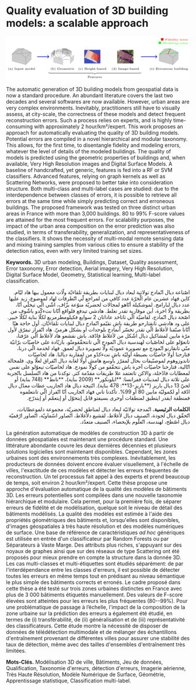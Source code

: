 # Quality evaluation of 3D building models: a scalable approach

![The graphical abstract](images/readme/graphical_abstract.png "Graphical abstract")

The automatic generation of 3D building models from geospatial data is now a standard procedure.
An abundant literature covers the last two decades and several softwares are now available.
However, urban areas are very complex environments.
Inevitably, practitioners still have to visually assess, at city-scale, the correctness of these models and detect frequent reconstruction errors.
Such a process relies on experts, and is highly time-consuming with approximately 2 hour/km²/expert.
This work proposes an approach for automatically evaluating the quality of 3D building models.
Potential errors are compiled in a novel hierarchical and modular taxonomy.
This allows, for the first time, to disentangle fidelity and modeling errors, whatever the level of details of the modeled buildings.
The quality of models is predicted using the geometric properties of buildings and, when available, Very High Resolution images and Digital Surface Models.
A baseline of handcrafted, yet generic, features is fed into a RF or SVM classifiers.
Advanced features, relying on graph kernels as well as Scattering Networks, were proposed to better take into consideration structure.
Both multi-class and multi-label cases are studied: due to the interdependence between classes of errors, it is possible to retrieve all errors at the same time while simply predicting correct and erroneous buildings.
The proposed framework was tested on three distinct urban areas in France with more than 3,000 buildings.
80 to 99% F-score values are attained for the most frequent errors.
For scalability purposes, the impact of the urban area composition on the error prediction was also studied, in terms of transferability, generalization, and representativeness of the classifiers.
It shows the necessity of multi-modal remote sensing data and mixing training samples from various cities to ensure a stability of the detection ratios, even with very limited training set sizes.

**Keywords.** 3D urban modeling, Buildings, Dataset, Quality assessment, Error taxonomy, Error detection, Aerial imagery, Very High Resolution, Digital Surface Model, Geometry, Statistical learning, Multi-label classification.


<div dir="rtl">
اصّناعة ديال انّمادج تولاتية لبعاد ديال لبنايات بطريقة تلقاءيّة ولّات معمول بيها هاد ليّام.
كاين فهاد عشرين عام الّخرّة عدد كافي من لمراجع لّي اتّطرقات لهاد لموضوع، زيد عليها عدد ديال لبارامج.
لموشكيلة أنّاهو لمجالات لحضريّة منوّعة بزّاف، اشّي الّي تيخلّي أنّا، بطريقة ولّا اخرة، أين موقاربة تقدر تغلط.
هادشي تيدفع فلواقع أنّانا نتءكّدو باشّوف من اصّحة ديال انّمادج، لقاضيّة الّي تاتاخد عاداتان 2 سوايع فكيلومطرمربع لكلّا بناية لكلّا خبير.
على ود هادشي تانقتارحو طريقة باش نقيّمو انّمادج ديال لبنايات تلقاءيّان.
أول حاجة هيّا أنّانا صنّفنا لأغلاط الّي تقدر تخسّر اّنمادج بلوحدات أو بشكل هرميّ.
هاد اتّفراز تيفرّق لأول مرّة مابين لمشاكيل ديال اشّكل من لأغلاط فادّقة.
باش نقشعو هاد لأغلاط الّي عرّفنا، تانعوّلو على لخاصّيات لهندسية ديال انّمودج الّي تانتحقّقومنّو، بازيّادة على خاصيّات برّانيّة منّي تانقارنو انّمودج مع تصويرة عموديّة ولّا تصويرة ديال لعمق.
فهاد لخدمة الّي درنا، قتارحنا أولا خاصيّات بصيطة أوليّة باش نتءكدّو من لمقاربة ديالنا.
هاد لخاصيّات تاندوزوهوم لموصنّيفات بحال لمفرّز بأوسع هامش أولّا لغابة ديال اتّفراق لعلّا وي.
فلمحالة اتّالية، قتارحنا خاصيّات آخرة باش نتحقّقو من كولّا نمودج.
هاد لخاصيّات تيعوّلو على نفس لمعطايات فادّخلة، والاكن تاتعتمد علا طريقات مقدّمة كتر.
توكدنا من هاد اتّسلسل باتّجربة على تلاتة ديال لمدينات ففرانسا: **ايلونكور** (2009 بناية)، **نانط** (748 بناية) أو لحيّ 13 ديال باريز (**باريز-13**: 478 بناية).
انّتيجة ديال هاد اتّجاريب عطات معدّل ديال ادّقة أو لكموليّة مابين 80 أو 99%.
تأكدنا تاني فهاد اتّجاريب أنّا اتّفراز الّي تانتعلموه فمنطقة ايقدر ايتطبق لمنطقات أوخرى بسيفتو قابل إيتحوّل أو إيتعمّم أو إيتدرّج.

**الكلمات الرئيسية.**  انّمدجة تولاتيّة لبعاد ديال لمناطق لحضريّة، مجموعة دلموعطايات، اتّحقّق ديال لجودة، اتّصنيف ديال لأغلاط، لقشيع دلأغلاط، اتّصاور اسّماويّة، اتّصاور ارّقميّة ديال اصّطح، لهندسة، اتّعلّوم بلإيحصاء، اتّصنيف متعدّد.

</div>


La génération automatique de modèles de construction 3D à partir de données géospatiales est maintenant une procédure standard.
Une littérature abondante couvre les deux dernières décennies et plusieurs solutions logicielles sont maintenant disponibles.
Cependant, les zones urbaines sont des environnements très complexes.
Inévitablement, les producteurs de données doivent encore évaluer visuellement, à l'échelle de villes, l'exactitude de ces modèles et détecter les erreurs fréquentes de reconstruction.
Un tel processus fait appel à des experts et prend beaucoup de temps, soit environ 2 hour/km²/expert.
Cette thèse propose une approche d'évaluation automatique de la qualité des modèles de bâtiments 3D.
Les erreurs potentielles sont compilées dans une nouvelle taxonomie hiérarchique et modulaire.
Cela permet, pour la première fois, de séparer erreurs de fidélité et de modélisation, quelque soit le niveau de détail des bâtiments modélisés.
La qualité des modèles est estimée à l'aide des propriétés géométriques des bâtiments et, lorsqu'elles sont disponibles, d'images géospatiales à très haute résolution et des modèles numériques de surface.
Une base de référence de caractéristiques *ad hoc* génériques est utilisée en entrée d'un classificateur par Random Forests ou par Séparateurs à Vaste Marge.
Des attributs plus riches, s'appuyant sur des noyaux de graphes ainsi que sur des réseaux de type Scattering ont été proposés pour mieux prendre en compte la structure dans la donnée 3D.
Les cas multi-classes et multi-étiquettes sont étudiés séparément: de par l'interdépendance entre les classes d'erreurs, il est possible de détecter toutes les erreurs en même temps tout en prédisant au niveau sémantique le plus simple des bâtiments corrects et erronés.
Le cadre proposé dans cette thèse a été testé sur trois zones urbaines distinctes en France avec plus de 3 000 bâtiments étiquetés manuellement.
Des valeurs de F-score élevées sont atteintes pour les erreurs les plus fréquentes (80--99%).
Pour une problématique de passage à l’échelle, l'impact de la composition de la zone urbaine sur la prédiction des erreurs a également été étudié, en termes de (i) transférabilité, de (ii) généralisation et de (iii) représentativité des classificateurs.
Cette étude montre la nécessité de disposer de données de télédétection multimodale et de mélanger des échantillons d'entraînement provenant de différentes villes pour assurer une stabilité des taux de détection, même avec des tailles d'ensembles d'entraînement très limitées.

**Mots-Clés.** Modélisation 3D de ville, Bâtiments, Jeu de données, Qualification, Taxonomie d'erreurs, détection d'erreurs, Imagerie aérienne, Très Haute Résolution, Modèle Numérique de Surface, Géométrie, Apprentissage statistique, Classification multi-label.
